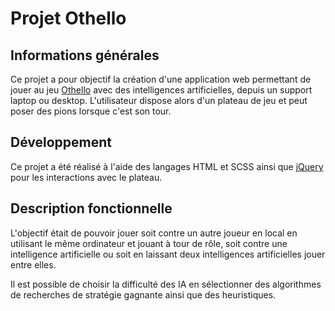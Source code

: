 # Projet Othello

## Informations générales

Ce projet a pour objectif la création d'une application web permettant de jouer au jeu [Othello](https://www.ffothello.org/)
avec des intelligences artificielles, depuis un support laptop ou desktop. L'utilisateur dispose alors d'un
plateau de jeu et peut poser des pions lorsque c'est son tour.

## Développement

Ce projet a été réalisé à l'aide des langages HTML et SCSS ainsi que [jQuery](https://jquery.com/) pour les 
interactions avec le plateau.

## Description fonctionnelle

L'objectif était de pouvoir jouer soit contre un autre joueur en local en utilisant le même ordinateur et 
jouant à tour de rôle, soit contre une intelligence artificielle ou soit en laissant deux intelligences 
artificielles jouer entre elles. 

Il est possible de choisir la difficulté des IA en sélectionner des algorithmes de recherches de stratégie 
gagnante ainsi que des heuristiques.
